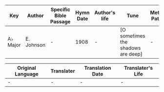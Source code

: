 Key | Author   | Specific Bible Passage     |Hymn Date |Author's life |Tune |Metrical Pattern   |Composer/Source
-- | --------- | ---------------------------|----------|--------------|-----|-------------------|-------------  
A♭ Major |E. Johnson |- |1908 |- |[O sometimes the shadows are deep] |- |W. G. Fischer

Original Language | Translater | Translation Date   | Translater's Life  
----------------- | --------- | --------------------|-------------     
\- |- |- |-
